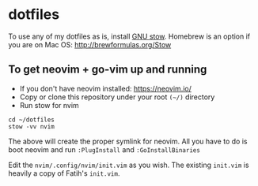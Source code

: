 # dotfiles
To use any of my dotfiles as is, install [GNU stow](http://brandon.invergo.net/news/2012-05-26-using-gnu-stow-to-manage-your-dotfiles.html). Homebrew is an option if you are on Mac OS: http://brewformulas.org/Stow

## To get neovim + go-vim up and running
- If you don't have neovim installed: https://neovim.io/
- Copy or clone this repository under your root `(~/)` directory
- Run stow for nvim

```
cd ~/dotfiles
stow -vv nvim
```

The above will create the proper symlink for neovim. All you have to do is boot neovim and run `:PlugInstall` and `:GoInstallBinaries`  

Edit the `nvim/.config/nvim/init.vim` as you wish. The existing `init.vim` is heavily a copy of Fatih's `init.vim`.


